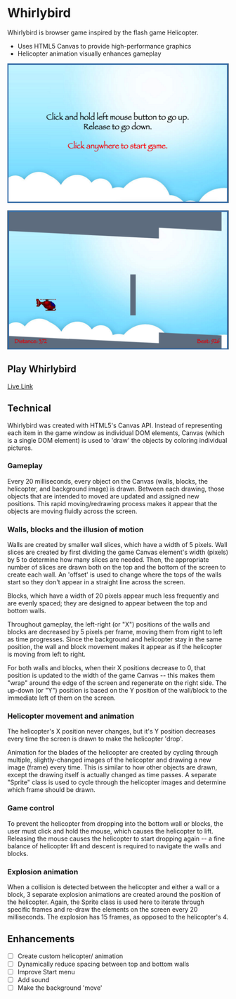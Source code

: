 # Whirlybird  
Whirlybird is browser game inspired by the flash game Helicopter.
- Uses HTML5 Canvas to provide high-performance graphics
- Helicopter animation visually enhances gameplay

![start-menu]

![gameplay]

[start-menu]: ./public/images/start-menu.png
[gameplay]: ./public/images/gameplay.png


## Play Whirlybird
  [Live Link][whirlybird]

## Technical
  Whirlybird was created with HTML5's Canvas API. Instead of representing each item in the game window as individual DOM elements, Canvas (which is a single DOM element) is used to 'draw' the objects by coloring individual pictures.

### Gameplay
  Every 20 milliseconds, every object on the Canvas (walls, blocks, the helicopter, and background image) is drawn. Between each drawing, those objects that are intended to moved are updated and assigned new positions. This rapid moving/redrawing process makes it appear that the objects are moving fluidly across the screen.

### Walls, blocks and the illusion of motion
  Walls are created by smaller wall slices, which have a width of 5 pixels. Wall slices are created by first dividing the game Canvas element's width (pixels) by 5 to determine how many slices are needed. Then, the appropriate number of slices are drawn both on the top and the bottom of the screen to create each wall. An 'offset' is used to change where the tops of the walls start so they don't appear in a straight line across the screen.

  Blocks, which have a width of 20 pixels appear much less frequently and are evenly spaced; they are designed to appear between the top and bottom walls.

  Throughout gameplay, the left-right (or "X") positions of the walls and blocks are decreased by 5 pixels per frame, moving them from right to left as time progresses. Since the background and helicopter stay in the same position, the wall and block movement makes it appear as if the helicopter is moving from left to right.

  For both walls and blocks, when their X positions decrease to 0, that position is updated to the width of the game Canvas -- this makes them "wrap" around the edge of the screen and regenerate on the right side. The up-down (or "Y") position is based on the Y position of the wall/block to the immediate left of them on the screen.

### Helicopter movement and animation
  The helicopter's X position never changes, but it's Y position decreases every time the screen is drawn to make the helicopter 'drop'.

  Animation for the blades of the helicopter are created by cycling through multiple, slightly-changed images of the helicopter and drawing a new image (frame) every time. This is similar to how other objects are drawn, except the drawing itself is actually changed as time passes. A separate "Sprite" class is used to cycle through the helicopter images and determine which frame should be drawn.

  [copter]: ./public/images/heli_3.png

### Game control
  To prevent the helicopter from dropping into the bottom wall or blocks, the user must click and hold the mouse, which causes the helicopter to lift. Releasing the mouse causes the helicopter to start dropping again -- a fine balance of helicopter lift and descent is required to navigate the walls and blocks.

### Explosion animation
  When a collision is detected between the helicopter and either a wall or a block, 3 separate explosion animations are created around the position of the helicopter. Again, the Sprite class is used here to iterate through specific frames and re-draw the elements on the screen every 20 milliseconds. The explosion has 15 frames, as opposed to the helicopter's 4.

  [explosion]: ./public/images/explosion.png

## Enhancements
- [ ] Create custom helicopter/ animation
- [ ] Dynamically reduce spacing between top and bottom walls
- [ ] Improve Start menu
- [ ] Add sound
- [ ] Make the background 'move'

[whirlybird]: http://whirlybird.tylerackerson.com/
